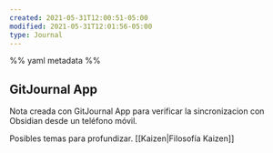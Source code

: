 ```yaml
---
created: 2021-05-31T12:00:51-05:00
modified: 2021-05-31T12:01:56-05:00
type: Journal
---
```

%% yaml metadata %%

## GitJournal App

Nota creada con GitJournal App para verificar la sincronizacion con Obsidian desde un teléfono móvil.

Posibles temas para profundizar.
[[Kaizen|Filosofía Kaizen]]
